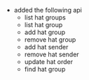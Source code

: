 * added the following api
	* list hat groups
	* list hat group
	* add hat group
	* remove hat group
	* add hat sender
	* remove hat sender
	* update hat order
	* find hat group